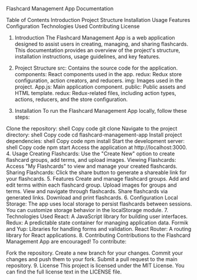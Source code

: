 Flashcard Management App Documentation


Table of Contents
Introduction
Project Structure
Installation
Usage
Features
Configuration
Technologies Used
Contributing
License

1. Introduction
   The Flashcard Management App is a web application designed to assist users in creating, managing, and sharing flashcards. This documentation provides an overview of the project's structure, installation instructions, usage guidelines, and key features.

2. Project Structure
   src: Contains the source code for the application.
   components: React components used in the app.
   redux: Redux store configuration, action creators, and reducers.
   img: Images used in the project.
   App.js: Main application component.
   public: Public assets and HTML template.
   redux: Redux-related files, including action types, actions, reducers, and the store configuration.
3. Installation
   To run the Flashcard Management App locally, follow these steps:

Clone the repository:
shell
Copy code
git clone <repository-url>
Navigate to the project directory:
shell
Copy code
cd flashcard-management-app
Install project dependencies:
shell
Copy code
npm install
Start the development server:
shell
Copy code
npm start
Access the application at http://localhost:3000. 4. Usage
Creating Flashcards: Use the "Create New" option to create flashcard groups, add terms, and upload images.
Viewing Flashcards: Access "My Flashcards" to view and manage your created flashcards.
Sharing Flashcards: Click the share button to generate a shareable link for your flashcards. 5. Features
Create and manage flashcard groups.
Add and edit terms within each flashcard group.
Upload images for groups and terms.
View and navigate through flashcards.
Share flashcards via generated links.
Download and print flashcards. 6. Configuration
Local Storage: The app uses local storage to persist flashcards between sessions. You can customize storage behavior in the localStorage module. 7. Technologies Used
React: A JavaScript library for building user interfaces.
Redux: A predictable state container for managing application data.
Formik and Yup: Libraries for handling forms and validation.
React Router: A routing library for React applications. 8. Contributing
Contributions to the Flashcard Management App are encouraged! To contribute:

Fork the repository.
Create a new branch for your changes.
Commit your changes and push them to your fork.
Submit a pull request to the main repository. 9. License
This project is licensed under the MIT License. You can find the full license text in the LICENSE file.
